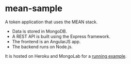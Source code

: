 # mean-sample
A token application that uses the MEAN stack.

* Data is stored in MongoDB.
* A REST API is built using the Express framework.
* The frontend is an AngularJS app.
* The backend runs on Node.js.

It is hosted on Heroku and MongoLab for a [running example](https://afternoon-cliffs-9951.herokuapp.com/Books.html).
